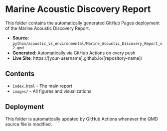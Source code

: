 # Marine Acoustic Discovery Report

This folder contains the automatically generated GitHub Pages deployment of the Marine Acoustic Discovery Report.

- **Source**: `python/acoustic_vs_environmental/Marine_Acoustic_Discovery_Report_v2.qmd`
- **Generated**: Automatically via GitHub Actions on every push
- **Live Site**: https://[your-username].github.io/[repository-name]/

## Contents

- `index.html` - The main report
- `images/` - All figures and visualizations

## Deployment

This folder is automatically updated by GitHub Actions whenever the QMD source file is modified.
